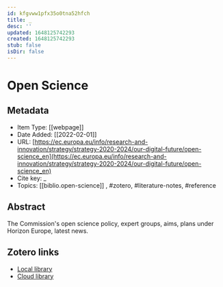```yaml
---
id: kfgvww1pfx35o0tna52hfch
title: _
desc: ''
updated: 1648125742293
created: 1648125742293
stub: false
isDir: false
---
```

# Open Science

## Metadata

* Item Type: [[webpage]]
* Date Added: [[2022-02-01]]
* URL: [https://ec.europa.eu/info/research-and-innovation/strategy/strategy-2020-2024/our-digital-future/open-science_en](https://ec.europa.eu/info/research-and-innovation/strategy/strategy-2020-2024/our-digital-future/open-science_en)
* Cite key: _
* Topics: [[biblio.open-science]]
, #zotero, #literature-notes, #reference

## Abstract

The Commission's open science policy, expert groups, aims, plans under Horizon Europe, latest news.


##  Zotero links
* [Local library](zotero://select/items/3_9N44D6BH)
* [Cloud library](http://zotero.org/groups/4613367/items/9N44D6BH)

